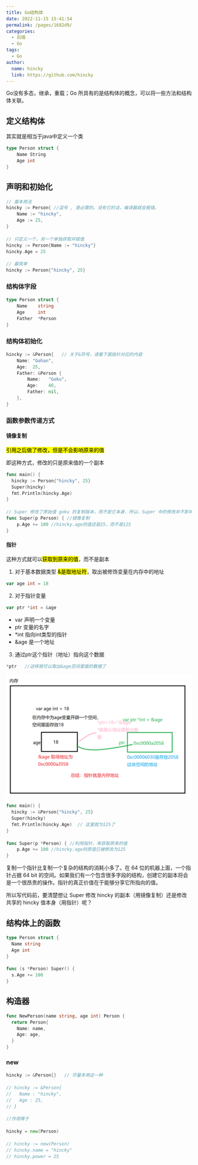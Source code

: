 ```yaml
---
title: Go结构体
date: 2022-11-15 15:41:54
permalink: /pages/1682d9/
categories:
  - 后端
  - Go
tags:
  - Go
author: 
  name: hincky
  link: https://github.com/hincky
---
```


Go没有多态，继承，重载；Go 所具有的是结构体的概念，可以将一些方法和结构体关联。

## 定义结构体

其实就是相当于java中定义一个类

```go
type Person struct {
    Name String
    Age int
}
```

## 声明和初始化

```go
// 基本用法
hincky := Person{ //逗号 , 是必需的。没有它的话，编译器就会报错。
    Name := "hincky",
    Age := 25,
}

// 只定义一个，另一个单独获取并赋值
hincky := Person{Name := "hincky"}
hincky.Age = 25

// 最简单
hincky := Person{"hincky", 25}
```

### 结构体字段

```go
type Person struct {   
    Name    string   
    Age     int   
    Father  *Person 
}
```

### 结构体初始化

```go {7}
hincky := &Person{   // 关于&符号，请看下面指针对应的内容
    Name: "Gohan",   
    Age:  25,   
    Father: &Person {
        Name:   "Goku",     
        Age:    46,     
        Father: nil,   
    }, 
}
```

### 函数参数传递方式

#### 镜像复制

<mark>引用之后做了修改，但是不会影响原来的值</mark>

即这种方式，修改的只是原来值的一个副本

```go
func main() {
  hincky := Person{"hincky", 25}
  Super(hincky)
  fmt.Println(hincky.Age)
}

// Super 修改了原始值 goku 的复制版本，而不是它本身，所以，Super 中的修改并不影响上层调用者。
func Super(p Person) { //镜像复制
	p.Age += 100 //hincky.age的值还是25，而不是125
}
```

#### 指针

这种方式就可以<mark>获取到原来的值</mark>，而不是副本
1. 对于基本数据类型
<mark>&是取地址符</mark>，取出被修饰变量在内存中的地址

```go
var age int = 18
```

2. 对于指针变量
```go
var ptr *int = &age
```
- var 声明一个变量
- ptr 变量的名字
- *int 指向int类型的指针
- &age 是一个地址

3. 通过ptr这个指针（地址）指向这个数据
```go
*ptr   //这样就可以取出&age空间里面的数据了
```
![](img/pointer-mindMap.png)

```go 
func main() {
  hincky := &Person{"hincky", 25}
  Super(hincky)
  fmt.Println(hincky.Age)  // 这里就为125了
}

func Super(p *Person) { //利用指针，来获取原来的值
	p.Age += 100 //hincky.age的原值已被修改为125
}
```

复制一个指针比复制一个复杂的结构的消耗小多了。在 64 位的机器上面，一个指针占据 64 bit 的空间。如果我们有一个包含很多字段的结构，创建它的副本将会是一个很昂贵的操作。指针的真正价值在于能够分享它所指向的值。

所以写代码前，要清楚想让 Super 修改 hincky 的副本（用镜像复制）还是修改共享的 hincky 值本身（用指针）呢？

## 结构体上的函数

```go 
type Person struct {
  Name string
  Age int
}

func (s *Person) Super() {
  s.Age += 100
}
```



## 构造器

```go 
func NewPerson(name string, age int) Person {
  return Person{
    Name: name,
    Age: age,
  }
}
```

### new

```go
hincky := &Person{}   // 尽量多用这一种

// hincky := &Person{
//   Name : "hincky",
//   Age : 25,
// }

//作用等于

hincky = new(Person)

// hincky := new(Person)
// hincky.name = "hincky"
// hincky.power = 25
```

